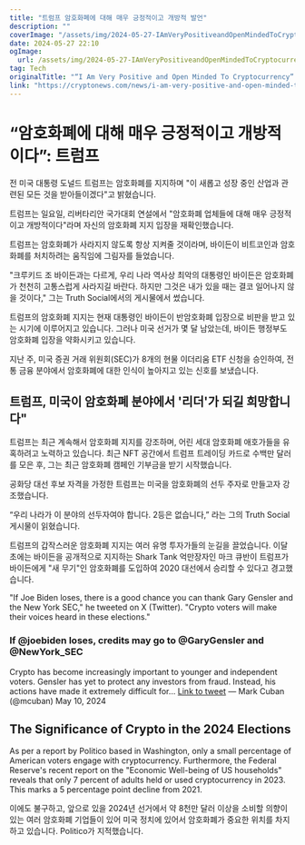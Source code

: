 ```yaml
---
title: "트럼프 암호화폐에 대해 매우 긍정적이고 개방적 발언"
description: ""
coverImage: "/assets/img/2024-05-27-IAmVeryPositiveandOpenMindedToCryptocurrencyTrump_thumbnail.png"
date: 2024-05-27 22:10
ogImage: 
  url: /assets/img/2024-05-27-IAmVeryPositiveandOpenMindedToCryptocurrencyTrump_thumbnail.png
tag: Tech
originalTitle: "“I Am Very Positive and Open Minded To Cryptocurrency”: Trump"
link: "https://cryptonews.com/news/i-am-very-positive-and-open-minded-to-cryptocurrency-trump.htm"
---
```



# “암호화폐에 대해 매우 긍정적이고 개방적이다”: 트럼프

전 미국 대통령 도널드 트럼프는 암호화폐를 지지하며 "이 새롭고 성장 중인 산업과 관련된 모든 것을 받아들이겠다"고 밝혔습니다.

트럼프는 일요일, 리버타리안 국가대회 연설에서 "암호화폐 업체들에 대해 매우 긍정적이고 개방적이다"라며 자신의 암호화폐 지지 입장을 재확인했습니다.

트럼프는 암호화폐가 사라지지 않도록 항상 지켜줄 것이라며, 바이든이 비트코인과 암호화폐를 처치하려는 움직임에 그림자를 들었습니다.

<div class="content-ad"></div>

"크루키드 조 바이든과는 다르게, 우리 나라 역사상 최악의 대통령인 바이든은 암호화폐가 천천히 고통스럽게 사라지길 바란다. 하지만 그것은 내가 있을 때는 결코 일어나지 않을 것이다," 그는 Truth Social에서의 게시물에서 썼습니다.

트럼프의 암호화폐 지지는 현재 대통령인 바이든이 반암호화폐 입장으로 비판을 받고 있는 시기에 이루어지고 있습니다. 그러나 미국 선거가 몇 달 남았는데, 바이든 행정부도 암호화폐 입장을 약화시키고 있습니다.

지난 주, 미국 증권 거래 위원회(SEC)가 8개의 현물 이더리움 ETF 신청을 승인하여, 전통 금융 분야에서 암호화폐에 대한 인식이 높아지고 있는 신호를 보냈습니다.

## 트럼프, 미국이 암호화폐 분야에서 '리더'가 되길 희망합니다"

<div class="content-ad"></div>

트럼프는 최근 계속해서 암호화폐 지지를 강조하며, 어린 세대 암호화폐 애호가들을 유혹하려고 노력하고 있습니다. 최근 NFT 공간에서 트럼프 트레이딩 카드로 수백만 달러를 모은 후, 그는 최근 암호화폐 캠페인 기부금을 받기 시작했습니다.

공화당 대선 후보 자격을 가정한 트럼프는 미국을 암호화폐의 선두 주자로 만들고자 강조했습니다.

“우리 나라가 이 분야의 선두자여야 합니다. 2등은 없습니다,” 라는 그의 Truth Social 게시물이 읽혔습니다.

트럼프의 갑작스러운 암호화폐 지지는 여러 유명 투자가들의 눈길을 끌었습니다. 이달 초에는 바이든을 공개적으로 지지하는 Shark Tank 억만장자인 마크 큐반이 트럼프가 바이든에게 "새 무기"인 암호화폐를 도입하여 2020 대선에서 승리할 수 있다고 경고했습니다.

<div class="content-ad"></div>

"If Joe Biden loses, there is a good chance you can thank Gary Gensler and the New York SEC," he tweeted on X (Twitter). "Crypto voters will make their voices heard in these elections."

### If @joebiden loses, credits may go to @GaryGensler and @NewYork_SEC
Crypto has become increasingly important to younger and independent voters. Gensler has yet to protect any investors from fraud. Instead, his actions have made it extremely difficult for… [Link to tweet](https://t.co/uBKupxLhS9)
— Mark Cuban (@mcuban) May 10, 2024

## The Significance of Crypto in the 2024 Elections

As per a report by Politico based in Washington, only a small percentage of American voters engage with cryptocurrency. Furthermore, the Federal Reserve's recent report on the "Economic Well-being of US households" reveals that only 7 percent of adults held or used cryptocurrency in 2023. This marks a 5 percentage point decline from 2021.

<div class="content-ad"></div>

이에도 불구하고, 앞으로 있을 2024년 선거에서 약 8천만 달러 이상을 소비할 의향이 있는 여러 암호화폐 기업들이 있어 미국 정치에 있어서 암호화폐가 중요한 위치를 차지하고 있습니다. Politico가 지적했습니다.